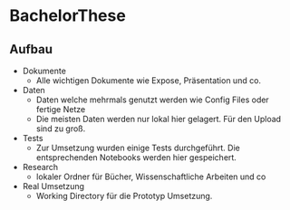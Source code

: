 # BachelorThese
## Aufbau 

- Dokumente
  - Alle wichtigen Dokumente wie Expose, Präsentation und co.
- Daten
  - Daten welche mehrmals genutzt werden wie Config Files oder fertige Netze
  - Die meisten Daten werden nur lokal hier gelagert. Für den Upload sind zu groß.
- Tests
  - Zur Umsetzung wurden einige Tests durchgeführt. Die entsprechenden Notebooks werden hier gespeichert. 
- Research
  - lokaler Ordner für Bücher, Wissenschaftliche Arbeiten und co
- Real Umsetzung
  - Working Directory für die Prototyp Umsetzung.

